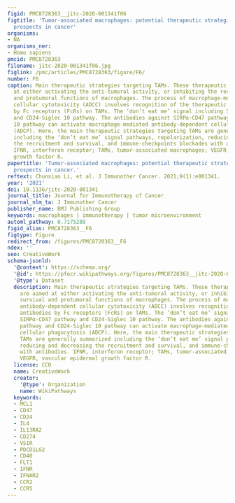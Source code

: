 ```yaml
---
figid: PMC8728363__jitc-2020-001341f06
figtitle: 'Tumor-associated macrophages: potential therapeutic strategies and future
  prospects in cancer'
organisms:
- NA
organisms_ner:
- Homo sapiens
pmcid: PMC8728363
filename: jitc-2020-001341f06.jpg
figlink: /pmc/articles/PMC8728363/figure/F6/
number: F6
caption: Main therapeutic strategies targeting TAMs. These therapeutic ways are aimed
  at either activating the anti-tumoral activity, or inhibiting the recruitment, survival
  and protumoral functions of macrophages. The process of macrophage-mediated antibody-dependent
  cellular cytotoxicity (ADCC) involves recognition of the therapeutic antibodies
  by Fc receptors (FcRs) on TAMs. The ‘don’t eat me’ signal including SIRPα-CD47 pathway
  and CD24-Siglec 10 pathway. The antibodies against SIRPα-CD47 pathway and CD24-Siglec
  10 pathway can activate macrophage-mediated antibody-dependent cellular phagocytosis
  (ADCP). Here, the main therapeutic strategies targeting TAMs are generally summarized
  including the ‘don’t eat me’ signal pathways, repolarization, reducing and decreasing
  the recruitment and survival, and immune-checkpoints blockades with antibodies.
  IFNR, interferon receptor; TAMs, tumor-associated macrophages; VEGFR, vascular epidermal
  growth factor R.
papertitle: 'Tumor-associated macrophages: potential therapeutic strategies and future
  prospects in cancer.'
reftext: Chunxiao Li, et al. J Immunother Cancer. 2021;9(1):e001341.
year: '2021'
doi: 10.1136/jitc-2020-001341
journal_title: Journal for Immunotherapy of Cancer
journal_nlm_ta: J Immunother Cancer
publisher_name: BMJ Publishing Group
keywords: macrophages | immunotherapy | tumor microenvironment
automl_pathway: 0.7175289
figid_alias: PMC8728363__F6
figtype: Figure
redirect_from: /figures/PMC8728363__F6
ndex: ''
seo: CreativeWork
schema-jsonld:
  '@context': https://schema.org/
  '@id': https://pfocr.wikipathways.org/figures/PMC8728363__jitc-2020-001341f06.html
  '@type': Dataset
  description: Main therapeutic strategies targeting TAMs. These therapeutic ways
    are aimed at either activating the anti-tumoral activity, or inhibiting the recruitment,
    survival and protumoral functions of macrophages. The process of macrophage-mediated
    antibody-dependent cellular cytotoxicity (ADCC) involves recognition of the therapeutic
    antibodies by Fc receptors (FcRs) on TAMs. The ‘don’t eat me’ signal including
    SIRPα-CD47 pathway and CD24-Siglec 10 pathway. The antibodies against SIRPα-CD47
    pathway and CD24-Siglec 10 pathway can activate macrophage-mediated antibody-dependent
    cellular phagocytosis (ADCP). Here, the main therapeutic strategies targeting
    TAMs are generally summarized including the ‘don’t eat me’ signal pathways, repolarization,
    reducing and decreasing the recruitment and survival, and immune-checkpoints blockades
    with antibodies. IFNR, interferon receptor; TAMs, tumor-associated macrophages;
    VEGFR, vascular epidermal growth factor R.
  license: CC0
  name: CreativeWork
  creator:
    '@type': Organization
    name: WikiPathways
  keywords:
  - MCL1
  - CD47
  - CD24
  - IL4
  - IL13RA2
  - CD274
  - VSIR
  - PDCD1LG2
  - CD40
  - FLT1
  - IFNR
  - IFNAR2
  - CCR2
  - CCR5
---
```

